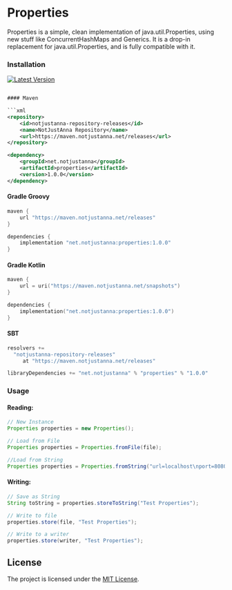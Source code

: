 # Properties

Properties is a simple, clean implementation of java.util.Properties, using new stuff like ConcurrentHashMaps and Generics.
It is a drop-in replacement for java.util.Properties, and is fully compatible with it.

### Installation

[![Latest Version](https://maven.notjustanna.net/api/badge/latest/releases/net/notjustanna/properties?color=40c14a&name=Maven&prefix=v)](https://maven.notjustanna.net/releases/net/notjustanna/properties)

```xml

#### Maven

```xml
<repository>
    <id>notjustanna-repository-releases</id>
    <name>NotJustAnna Repository</name>
    <url>https://maven.notjustanna.net/releases</url>
</repository>
```

```xml
<dependency>
    <groupId>net.notjustanna</groupId>
    <artifactId>properties</artifactId>
    <version>1.0.0</version>
</dependency>
```

#### Gradle Groovy

```groovy
maven {
    url "https://maven.notjustanna.net/releases"
}
```

```groovy
dependencies {
    implementation "net.notjustanna:properties:1.0.0"
}
```

#### Gradle Kotlin

```kotlin
maven {
    url = uri("https://maven.notjustanna.net/snapshots")
}
```

```kotlin
dependencies {
    implementation("net.notjustanna:properties:1.0.0")
}
```

#### SBT

```scala
resolvers +=
  "notjustanna-repository-releases" 
     at "https://maven.notjustanna.net/releases"
```
    
```scala
libraryDependencies += "net.notjustanna" % "properties" % "1.0.0"
```

### Usage

#### Reading:

```java
// New Instance
Properties properties = new Properties();

// Load from File
Properties properties = Properties.fromFile(file);

//Load from String
Properties properties = Properties.fromString("url=localhost\nport=8080");
```

#### Writing:

```java
// Save as String
String toString = properties.storeToString("Test Properties");

// Write to file
properties.store(file, "Test Properties");

// Write to a writer
properties.store(writer, "Test Properties");
```

## License

The project is licensed under the [MIT License](https://choosealicense.com/licenses/mit/).
